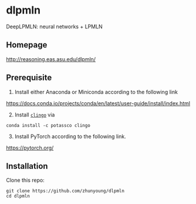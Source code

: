 # dlpmln
DeepLPMLN: neural networks + LPMLN

## Homepage
http://reasoning.eas.asu.edu/dlpmln/

## Prerequisite
1. Install either Anaconda or Miniconda according to the following link

https://docs.conda.io/projects/conda/en/latest/user-guide/install/index.html

2. Install [`clingo`](https://potassco.org/clingo/) via
```
conda install -c potassco clingo
```
3. Install PyTorch according to the following link.

https://pytorch.org/


## Installation
Clone this repo:
```
git clone https://github.com/zhunyoung/dlpmln
cd dlpmln
```
